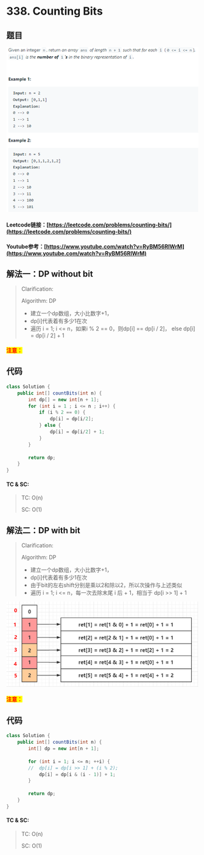 # 338. Counting Bits

## 题目

![](<../../.gitbook/assets/image (28).png>)

#### Leetcode链接：[https://leetcode.com/problems/counting-bits/](https://leetcode.com/problems/counting-bits/)

#### Youtube参考：[https://www.youtube.com/watch?v=RyBM56RIWrM](https://www.youtube.com/watch?v=RyBM56RIWrM)

## 解法一：DP without bit

> Clarification:&#x20;
>
> Algorithm:  DP
>
> * 建立一个dp数组，大小比数字+1，
> * dp\[i]代表着有多少1在次
> * 遍历 i = 1; i <= n，如果i % 2 == 0，则dp\[i] == dp\[i / 2]， else dp\[i] = dp\[i / 2] + 1

#### <mark style="color:red;">注意：</mark>

## 代码

```java
class Solution {
    public int[] countBits(int n) {
        int dp[] = new int[n + 1];
        for (int i = 1 ; i <= n ; i++) {
            if (i % 2 == 0) {
                dp[i] = dp[i/2];
            } else {
                dp[i] = dp[i/2] + 1;
            }
        }

        return dp;
    }
}
```

#### TC & SC:&#x20;

> TC: O(n)
>
> SC: O(1)

## 解法二：DP with bit

> Clarification:&#x20;
>
> Algorithm:  DP
>
> * 建立一个dp数组，大小比数字+1，
> * dp\[i]代表着有多少1在次
> * 由于bit的左右shift分别是乘以2和除以2，所以次操作与上述类似
> * 遍历 i = 1; i <= n，每一次去除末尾 i 后 + 1，相当于 dp\[i >> 1] + 1

![](<../../.gitbook/assets/image (45).png>)

#### <mark style="color:red;">注意：</mark>

## 代码

```java
class Solution {
    public int[] countBits(int n) {
        int[] dp = new int[n + 1];
        
        for (int i = 1; i <= n; ++i) {
        //  dp[i] = dp[i >> 1] + (i % 2);
            dp[i] = dp[i & (i - 1)] + 1;
        }
        
        return dp;
    }
}
```

#### TC & SC:&#x20;

> TC: O(n)
>
> SC: O(1)
